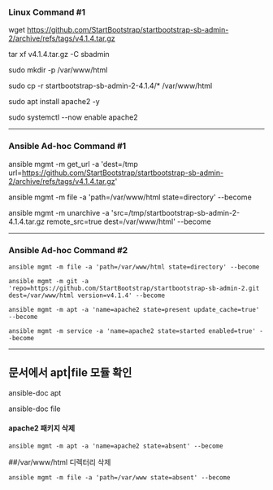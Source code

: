 ### Linux Command #1
wget https://github.com/StartBootstrap/startbootstrap-sb-admin-2/archive/refs/tags/v4.1.4.tar.gz

tar xf v4.1.4.tar.gz -C sbadmin

sudo mkdir -p /var/www/html

sudo cp -r startbootstrap-sb-admin-2-4.1.4/* /var/www/html

sudo apt install apache2 -y

sudo systemctl --now enable apache2


----

### Ansible Ad-hoc Command #1
ansible mgmt -m get_url -a 'dest=/tmp url=https://github.com/StartBootstrap/startbootstrap-sb-admin-2/archive/refs/tags/v4.1.4.tar.gz'

ansible mgmt -m file -a 'path=/var/www/html state=directory' --become

ansible mgmt -m unarchive -a 'src=/tmp/startbootstrap-sb-admin-2-4.1.4.tar.gz remote_src=true dest=/var/www/html' --become

---

### Ansible Ad-hoc Command #2
```
ansible mgmt -m file -a 'path=/var/www/html state=directory' --become
```
```
ansible mgmt -m git -a 'repo=https://github.com/StartBootstrap/startbootstrap-sb-admin-2.git dest=/var/www/html version=v4.1.4' --become
```
```
ansible mgmt -m apt -a 'name=apache2 state=present update_cache=true' --become
```
```
ansible mgmt -m service -a 'name=apache2 state=started enabled=true' --become
```
---


## 문서에서 apt|file 모듈 확인
ansible-doc apt

ansible-doc file

#### apache2 패키지 삭제
```
ansible mgmt -m apt -a 'name=apache2 state=absent' --become
```
##/var/www/html 디렉터리 삭제
```
ansible mgmt -m file -a 'path=/var/www state=absent' --become
```
